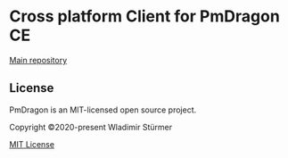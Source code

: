 # Cross platform Client for PmDragon CE
[Main repository](https://github.com/cybersturmer/pmdragon)


## License

PmDragon is an MIT-licensed open source project.

Copyright ©2020-present Wladimir Stürmer

[MIT License](https://en.wikipedia.org/wiki/MIT_License)
